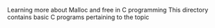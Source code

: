 Learning more about Malloc and free in C programming
This directory contains basic C programs pertaining to the topic
